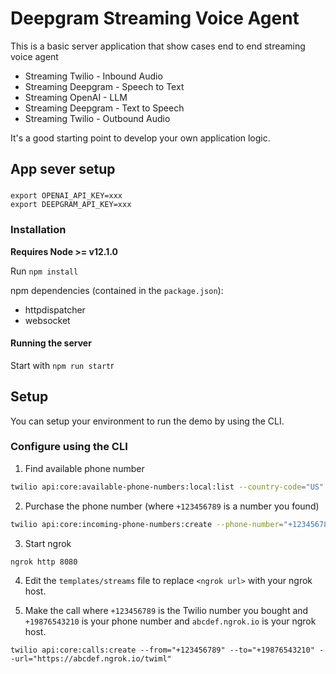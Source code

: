 # Deepgram Streaming Voice Agent

This is a basic server application that show cases end to end streaming voice agent

* Streaming Twilio - Inbound Audio
* Streaming Deepgram - Speech to Text
* Streaming OpenAI - LLM
* Streaming Deepgram - Text to Speech
* Streaming Twilio - Outbound Audio

It's a good starting point to develop your own application logic.

## App sever setup

###

```
export OPENAI_API_KEY=xxx
export DEEPGRAM_API_KEY=xxx
```

### Installation

**Requires Node >= v12.1.0**

Run `npm install`

npm dependencies (contained in the `package.json`):
* httpdispatcher
* websocket

#### Running the server

Start with `npm run start`r

## Setup

You can setup your environment to run the demo by using the CLI.

### Configure using the CLI

1. Find available phone number

```bash
twilio api:core:available-phone-numbers:local:list --country-code="US" --voice-enabled --properties="phoneNumber"`
```

2. Purchase the phone number (where `+123456789` is a number you found)

```bash
twilio api:core:incoming-phone-numbers:create --phone-number="+123456789"`
```

3. Start ngrok

```bash
ngrok http 8080
```

4. Edit the `templates/streams` file to replace `<ngrok url>` with your ngrok host.

5. Make the call where `+123456789` is the Twilio number you bought and `+19876543210` is your phone number and `abcdef.ngrok.io` is your ngrok host.

```
twilio api:core:calls:create --from="+123456789" --to="+19876543210" --url="https://abcdef.ngrok.io/twiml"
```
